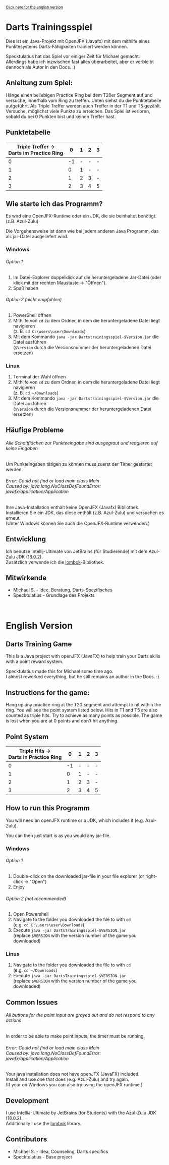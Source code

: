 <sup>[Click here for the english version](#english-version) </sup>

# **Darts Trainingsspiel**

Dies ist ein Java-Projekt mit OpenJFX (Javafx)
mit dem mithilfe eines Punktesystems Darts-Fähigkeiten trainiert werden können.

Specktulatius hat das Spiel vor einiger Zeit für Michael gemacht. <br>
Allerdings habe ich inzwischen fast alles überarbeitet,
aber er verbleibt dennoch als Autor in den Docs. :)

## Anleitung zum Spiel:

Hänge einen beliebigen Practice Ring bei dem T20er Segment auf und versuche,
innerhalb vom Ring zu treffen. Unten siehst du die Punktetabelle aufgeführt.
Als Triple Treffer werden auch Treffer in der T1 und T5 gezählt.
Versuche, möglichst viele Punkte zu erreichen. Das Spiel ist verloren,
sobald du bei 0 Punkten bist und keinen Treffer hast.

## Punktetabelle

| Triple Treffer -> <br> Darts im Practice Ring  	 | 0  	 | 1 	 | 2 	 | 3 	 |
|--------------------------------------------------|------|-----|-----|-----|
| 0                                      	         | -1 	 | - 	 | - 	 | - 	 |
| 1                                      	         | 0  	 | 1 	 | - 	 | - 	 |
| 2                                      	         | 1  	 | 2 	 | 3 	 | - 	 |
| 3                                      	         | 2  	 | 3 	 | 4 	 | 5 	 |

## Wie starte ich das Programm?

Es wird eine OpenJFX-Runtime oder ein JDK, die sie beinhaltet benötigt. (z.B. Azul-Zulu)

Die Vorgehensweise ist dann wie bei jedem anderen Java Programm,
das als jar-Datei ausgeliefert wird.

### Windows

###### Option 1

1. Im Datei-Explorer doppelklick auf die heruntergeladene Jar-Datei (oder klick mit der rechten
   Maustaste -> "Öffnen").
2. Spaß haben

###### Option 2 (nicht empfohlen)

1. PowerShell öffnen
2. Mithilfe von `cd` zu dem Ordner, in dem die heruntergeladene Datei liegt navigieren <br>
   (z. B. `cd C:\users\user\Downloads`)
3. Mit dem Kommando `java -jar Dartstrainingsspiel-$Version.jar` die Datei ausführen <br>
   (`$Version` durch die Versionsnummer der heruntergeladenen Datei ersetzen)

### Linux

1. Terminal der Wahl öffnen
2. Mithilfe von `cd` zu dem Ordner, in dem die heruntergeladene Datei liegt navigieren <br>
   (z. B. `cd ~/Downloads`)
3. Mit dem Kommando `java -jar Dartstrainingsspiel-$Version.jar` die Datei ausführen <br>
   (`$Version` durch die Versionsnummer der heruntergeladenen Datei ersetzen)

## Häufige Probleme

###### Alle Schaltflächen zur Punkteeingabe sind ausgegraut und reagieren auf keine Eingaben

Um Punkteingaben tätigen zu können muss zuerst der Timer gestartet werden.

###### Error: Could not find or load main class Main <br> Caused by: java.lang.NoClassDefFoundError: javafx/application/Application

Ihre Java-Installation enthält keine OpenJFX (Javafx) Bibliothek. <br>
Installieren Sie ein JDK, das diese enthält (z.B. Azul-Zulu) und versuchen es erneut. <br>
(Unter Windows können Sie auch die OpenJFX-Runtime verwenden.)

## Entwicklung

Ich benutze Intellij-Ultimate von JetBrains (für Studierende) mit dem Azul-Zulu JDK (18.0.2). <br>
Zusätzlich verwende ich die [lombok](https://projectlombok.org/)-Bibliothek.

## Mitwirkende

* Michael S. - Idee, Beratung, Darts-Spezifisches
* Specktulatius - Grundlage des Projekts

<br>

# English Version

## **Darts Training Game**

This is a Java project with openJFX (JavaFX) to help train your Darts skills with a point reward system.

Specktulatius made this for Michael some time ago. <br>
I almost reworked everything, but he still remains an author in the Docs. :)

## Instructions for the game:

Hang up any practice ring at the T20 segment and attempt to hit within the ring.
You will see the point system listed below.
Hits in T1 and T5 are also counted as triple hits.
Try to achieve as many points as possible.
The game is lost when you are at 0 points and don't hit anything.

## Point System

| Triple Hits -> <br> Darts in Practice Ring  	 | 0  	 | 1 	 | 2 	 | 3 	 |
|-----------------------------------------------|------|-----|-----|-----|
| 0                                      	      | -1 	 | - 	 | - 	 | - 	 |
| 1                                      	      | 0  	 | 1 	 | - 	 | - 	 |
| 2                                      	      | 1  	 | 2 	 | 3 	 | - 	 |
| 3                                      	      | 2  	 | 3 	 | 4 	 | 5 	 |

## How to run this Programm

You will need an openJFX runtime or a JDK, which includes it (e.g. Azul-Zulu).

You can then just start is as you would any jar-file.

### Windows

###### Option 1

1. Double-click on the downloaded jar-file in your file explorer (or right-click -> "Open")
2. Enjoy

###### Option 2 (not recommended)

1. Open Powershell
2. Navigate to the folder you downloaded the file to with `cd` <br>
   (e.g. `cd C:\users\user\Downloads`)
3. Execute `java -jar DartsTrainingsspiel-$VERSION.jar` <br>
   (replace `$VERSION` with the version number of the game you downloaded)

### Linux

1. Navigate to the folder you downloaded the file to with `cd` <br>
   (e.g. `cd ~/Downloads`)
2. Execute `java -jar DartsTrainingsspiel-$VERSION.jar` <br>
   (replace `$VERSION` with the version number of the game you downloaded)

## Common Issues

###### All buttons for the point input are grayed out and do not respond to any actions

In order to be able to make point inputs, the timer must be running.

###### Error: Could not find or load main class Main <br> Caused by: java.lang.NoClassDefFoundError: javafx/application/Application

Your java installation does not have openJFX (JavaFX) included. <br>
Install and use one that does (e.g. Azul-Zulu) and try again. <br>
(If your on Windows you can also try using the openJFX runtime.)

## Development

I use IntelliJ-Ultimate by JetBrains (for Students) with the Azul-Zulu JDK (18.0.2). <br>
Additionally I use the [lombok](https://projectlombok.org/) library.

## Contributors

* Michael S. - Idea, Counseling, Darts specifics
* Specktulatius - Base project